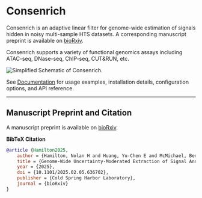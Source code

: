# Consenrich

Consenrich is an adaptive linear filter for genome-wide estimation of signals hidden in
noisy multi-sample HTS datasets. A corresponding manuscript preprint is available on [bioRxiv](https://www.biorxiv.org/content/10.1101/2025.02.05.636702v2).

Consenrich supports a variety of functional genomics assays including ATAC-seq, DNase-seq, ChIP-seq, CUT&RUN, etc.

![Simplified Schematic of Consenrich.](docs/images/noise.png)

See [Documentation](https://nolan-h-hamilton.github.io/Consenrich/) for usage examples, installation details, configuration options, and API reference.

---

## Manuscript Preprint and Citation

A manuscript preprint is available on [bioRxiv](https://www.biorxiv.org/content/10.1101/2025.02.05.636702v2).

**BibTeX Citation**

```bibtex
@article {Hamilton2025,
	author = {Hamilton, Nolan H and Huang, Yu-Chen E and McMichael, Benjamin D and Love, Michael I and Furey, Terrence S},
	title = {Genome-Wide Uncertainty-Moderated Extraction of Signal Annotations from Multi-Sample Functional Genomics Data},
	year = {2025},
	doi = {10.1101/2025.02.05.636702},
	publisher = {Cold Spring Harbor Laboratory},
	journal = {bioRxiv}
}
```
